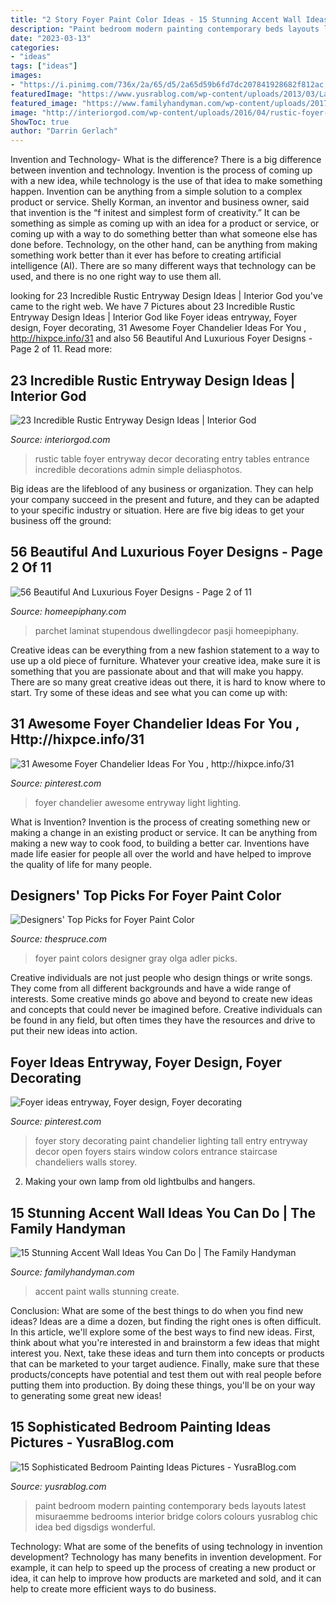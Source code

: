 ```yaml
---
title: "2 Story Foyer Paint Color Ideas - 15 Stunning Accent Wall Ideas You Can Do"
description: "Paint bedroom modern painting contemporary beds layouts latest misuraemme bedrooms interior bridge colors colours yusrablog chic idea bed digsdigs wonderful"
date: "2023-03-13"
categories:
- "ideas"
tags: ["ideas"]
images:
- "https://i.pinimg.com/736x/2a/65/d5/2a65d59b6fd7dc207841928682f812ac.jpg"
featuredImage: "https://www.yusrablog.com/wp-content/uploads/2013/03/Latest-Bedroom-Paint-Design-2013-520x299.jpg"
featured_image: "https://www.familyhandyman.com/wp-content/uploads/2017/08/dfh17aug023_shutterstock_388136275.jpg"
image: "http://interiorgod.com/wp-content/uploads/2016/04/rustic-foyer-table.jpg"
ShowToc: true
author: "Darrin Gerlach"
---
```



Invention and Technology- What is the difference?
There is a big difference between invention and technology. Invention is the process of coming up with a new idea, while technology is the use of that idea to make something happen. Invention can be anything from a simple solution to a complex product or service. Shelly Korman, an inventor and business owner, said that invention is the “f initest and simplest form of creativity.” It can be something as simple as coming up with an idea for a product or service, or coming up with a way to do something better than what someone else has done before. Technology, on the other hand, can be anything from making something work better than it ever has before to creating artificial intelligence (AI). There are so many different ways that technology can be used, and there is no one right way to use them all.

	

		
looking for 23 Incredible Rustic Entryway Design Ideas | Interior God you've came to the right web. We have 7 Pictures about 23 Incredible Rustic Entryway Design Ideas | Interior God like Foyer ideas entryway, Foyer design, Foyer decorating, 31 Awesome Foyer Chandelier Ideas For You , http://hixpce.info/31 and also 56 Beautiful And Luxurious Foyer Designs - Page 2 of 11. Read more:
		
    
## 23 Incredible Rustic Entryway Design Ideas | Interior God

<img loading=lazy src="http://interiorgod.com/wp-content/uploads/2016/04/rustic-foyer-table.jpg" onerror="this.onerror=null;this.src='https://tse3.mm.bing.net/th?id=OIP.MxcRpzT7zBvcn3Xa5HySgwHaJ3&amp;pid=15.1';" alt="23 Incredible Rustic Entryway Design Ideas | Interior God">

_Source: interiorgod.com_

>rustic table foyer entryway decor decorating entry tables entrance incredible decorations admin simple deliasphotos. 

	

Big ideas are the lifeblood of any business or organization. They can help your company succeed in the present and future, and they can be adapted to your specific industry or situation. Here are five big ideas to get your business off the ground: 

    
## 56 Beautiful And Luxurious Foyer Designs - Page 2 Of 11

<img loading=lazy src="https://homeepiphany.com/wp-content/uploads/2015/10/56-Beautiful-And-Luxurious-Foyer-Designs-6-757x1024.jpg" onerror="this.onerror=null;this.src='https://tse2.mm.bing.net/th?id=OIP.olUHPzv717ZIV_hT_dTcMQHaKB&amp;pid=15.1';" alt="56 Beautiful And Luxurious Foyer Designs - Page 2 of 11">

_Source: homeepiphany.com_

>parchet laminat stupendous dwellingdecor pasji homeepiphany. 

	

Creative ideas can be everything from a new fashion statement to a way to use up a old piece of furniture. Whatever your creative idea, make sure it is something that you are passionate about and that will make you happy. There are so many great creative ideas out there, it is hard to know where to start. Try some of these ideas and see what you can come up with: 

    
## 31 Awesome Foyer Chandelier Ideas For You , Http://hixpce.info/31

<img loading=lazy src="https://i.pinimg.com/736x/2a/65/d5/2a65d59b6fd7dc207841928682f812ac.jpg" onerror="this.onerror=null;this.src='https://tse3.mm.bing.net/th?id=OIP.mDLPEijS9EaCKGKxHfYyDAHaJ3&amp;pid=15.1';" alt="31 Awesome Foyer Chandelier Ideas For You , http://hixpce.info/31">

_Source: pinterest.com_

>foyer chandelier awesome entryway light lighting. 

	

What is Invention?
Invention is the process of creating something new or making a change in an existing product or service. It can be anything from making a new way to cook food, to building a better car. Inventions have made life easier for people all over the world and have helped to improve the quality of life for many people.

    
## Designers&#039; Top Picks For Foyer Paint Color

<img loading=lazy src="https://www.thespruce.com/thmb/IC9Tf8H6iJiqQbkJapIy2LB7VtE=/2832x2832/filters:fill(auto,1)/olga-adler-foyer-wall-color-56a192473df78cf7726c18c1.jpg" onerror="this.onerror=null;this.src='https://tse3.mm.bing.net/th?id=OIP.5G0rzQmMv6Zk7gyY2Gh7rAHaHa&amp;pid=15.1';" alt="Designers&#039; Top Picks for Foyer Paint Color">

_Source: thespruce.com_

>foyer paint colors designer gray olga adler picks. 

	

Creative individuals are not just people who design things or write songs. They come from all different backgrounds and have a wide range of interests. Some creative minds go above and beyond to create new ideas and concepts that could never be imagined before. Creative individuals can be found in any field, but often times they have the resources and drive to put their new ideas into action.

    
## Foyer Ideas Entryway, Foyer Design, Foyer Decorating

<img loading=lazy src="https://i.pinimg.com/originals/65/03/98/6503981b974caff4058a00a9a6820423.jpg" onerror="this.onerror=null;this.src='https://tse3.mm.bing.net/th?id=OIP.caxjKrRGcSyP8qypVrgp6QHaKw&amp;pid=15.1';" alt="Foyer ideas entryway, Foyer design, Foyer decorating">

_Source: pinterest.com_

>foyer story decorating paint chandelier lighting tall entry entryway decor open foyers stairs window colors entrance staircase chandeliers walls storey. 

	

2. Making your own lamp from old lightbulbs and hangers.

    
## 15 Stunning Accent Wall Ideas You Can Do | The Family Handyman

<img loading=lazy src="https://www.familyhandyman.com/wp-content/uploads/2017/08/dfh17aug023_shutterstock_388136275.jpg" onerror="this.onerror=null;this.src='https://tse4.mm.bing.net/th?id=OIP.7aLKNqeefkYNhIxxMpwJsgHaHa&amp;pid=15.1';" alt="15 Stunning Accent Wall Ideas You Can Do | The Family Handyman">

_Source: familyhandyman.com_

>accent paint walls stunning create. 

	

Conclusion: What are some of the best things to do when you find new ideas?
Ideas are a dime a dozen, but finding the right ones is often difficult. In this article, we'll explore some of the best ways to find new ideas. First, think about what you're interested in and brainstorm a few ideas that might interest you. Next, take these ideas and turn them into concepts or products that can be marketed to your target audience. Finally, make sure that these products/concepts have potential and test them out with real people before putting them into production. By doing these things, you'll be on your way to generating some great new ideas!

    
## 15 Sophisticated Bedroom Painting Ideas Pictures - YusraBlog.com

<img loading=lazy src="https://www.yusrablog.com/wp-content/uploads/2013/03/Latest-Bedroom-Paint-Design-2013-520x299.jpg" onerror="this.onerror=null;this.src='https://tse2.mm.bing.net/th?id=OIP.z53w_j2DdtLLLLW97mdrXAHaEQ&amp;pid=15.1';" alt="15 Sophisticated Bedroom Painting Ideas Pictures - YusraBlog.com">

_Source: yusrablog.com_

>paint bedroom modern painting contemporary beds layouts latest misuraemme bedrooms interior bridge colors colours yusrablog chic idea bed digsdigs wonderful. 

	

Technology: What are some of the benefits of using technology in invention development?
Technology has many benefits in invention development. For example, it can help to speed up the process of creating a new product or idea, it can help to improve how products are marketed and sold, and it can help to create more efficient ways to do business.

